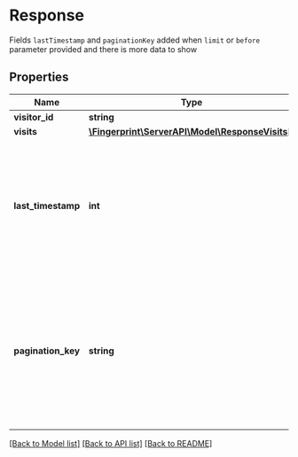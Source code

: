 # Response
Fields `lastTimestamp` and `paginationKey` added when `limit` or `before` parameter provided and there is more data to show


## Properties
Name | Type | Description | Notes
------------ | ------------- | ------------- | -------------
**visitor_id** | **string** |  | 
**visits** | [**\Fingerprint\ServerAPI\Model\ResponseVisits[]**](ResponseVisits.md) |  | 
**last_timestamp** | **int** | ⚠️ Deprecated paging attribute, please use `paginationKey` instead. Timestamp of the last visit in the current page of results. | [optional] 
**pagination_key** | **string** | Request ID of the last visit in the current page of results. Use this value in the following request as the `paginationKey` parameter to get the next page of results. | [optional] 

[[Back to Model list]](../../README.md#documentation-for-models) [[Back to API list]](../../README.md#documentation-for-api-endpoints) [[Back to README]](../../README.md)

